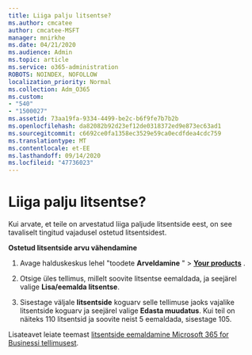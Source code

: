 ```yaml
---
title: Liiga palju litsentse?
ms.author: cmcatee
author: cmcatee-MSFT
manager: mnirkhe
ms.date: 04/21/2020
ms.audience: Admin
ms.topic: article
ms.service: o365-administration
ROBOTS: NOINDEX, NOFOLLOW
localization_priority: Normal
ms.collection: Adm_O365
ms.custom:
- "540"
- "1500027"
ms.assetid: 73aa19fa-9334-4499-be2c-b6f9fe7b7b2b
ms.openlocfilehash: da82082b92d23ef12de0318372ed9e873ec63ad1
ms.sourcegitcommit: c6692ce0fa1358ec3529e59ca0ecdfdea4cdc759
ms.translationtype: MT
ms.contentlocale: et-EE
ms.lasthandoff: 09/14/2020
ms.locfileid: "47736023"
---
```

# <a name="too-many-licenses"></a>Liiga palju litsentse?

Kui arvate, et teile on arvestatud liiga paljude litsentside eest, on see tavaliselt tingitud vajadusel ostetud litsentsidest.
  
**Ostetud litsentside arvu vähendamine**
  
1. Avage halduskeskus lehel "toodete **Arveldamine** " \> **[Your products](https://go.microsoft.com/fwlink/p/?linkid=842054)** .

2. Otsige üles tellimus, millelt soovite litsentse eemaldada, ja seejärel valige **Lisa/eemalda litsentse**.

3. Sisestage väljale **litsentside** koguarv selle tellimuse jaoks vajalike litsentside koguarv ja seejärel valige **Edasta muudatus**. Kui teil on näiteks 110 litsentsid ja soovite neist 5 eemaldada, sisestage 105.

Lisateavet leiate teemast [litsentside eemaldamine Microsoft 365 for Businessi tellimusest](https://docs.microsoft.com/microsoft-365/commerce/licenses/buy-licenses).